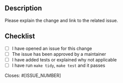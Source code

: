 ## Description

Please explain the change and link to the related issue.

## Checklist

- [ ] I have opened an issue for this change
- [ ] The issue has been approved by a maintainer
- [ ] I have added tests or explained why not applicable
- [ ] I have run `make tidy`, `make test` and it passes

Closes: #[ISSUE_NUMBER]
